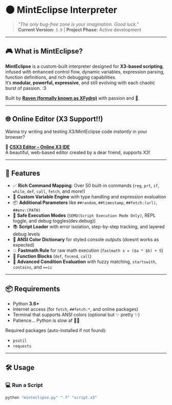 # 🌑 MintEclipse Interpreter

> *"The only bug-free zone is your imagination. Good luck."*  
> **Current Version:** `3.9` | **Project Phase:** Active development

---

## 🎮 What is MintEclipse?

**MintEclipse** is a custom-built interpreter designed for **X3-based scripting**, infused with enhanced control flow, dynamic variables, expression parsing, function definitions, and rich debugging capabilities.  
It’s **modular, powerful, expressive**, and still evolving with each chaotic burst of passion. :3

Built by **[Raven (formally known as XFydro)](https://x3documentation.neocities.org/developer)** with passion and 💖.

---

## 🌐 Online Editor (X3 Support!!)

Wanna try writing and testing X3/MintEclipse code *instantly* in your browser?

🧪 **[CSX3 Editor – Online X3 IDE](https://csx3-beta.netlify.app/)**  
A beautiful, web-based editor created by a dear friend, supports X3!

---

## 🧩 Features

- ✅ **Rich Command Mapping**: Over 50 built-in commands (`reg`, `prt`, `if`, `while`, `def`, `call`, `fetch`, and more!)
- 🔣 **Custom Variable Engine** with type handling and expression evaluation
- 📦 **Additional Parameters** like `##random`, `##timestamp`, `##fetch:(url)`, `##env:(PATH)`
- 🔐 **Safe Execution Modes** (`SEMO(Script Execution Mode Only)`, REPL toggle, and debug toggles(dev.debug))
- 📚 **Script Loader** with error isolation, step-by-step tracking, and layered debug levels
- 🎨 **ANSI Color Dictionary** for styled console outputs (doesnt works as expected)
- 💥 **Fastmath Rule** for raw math execution (`fastmath x = ($a * $b) + 5`)
- 📜 **Function Blocks** (`def`, `fncend`, `call`)
- 🧠 **Advanced Condition Evaluation** with fuzzy matching, `startswith`, `contains`, and `==ic`

---

## 📦 Requirements

- Python **3.6+**
- Internet access (for `fetch`, `##fetch:*`, and online packages)
- Terminal that supports ANSI colors (optional but ✨ pretty ✨)
- Patience... Python is slow af 🐌💤

Required packages (auto-installed if not found):
- `psutil`
- `requests`

---

## 🛠️ Usage

### 💻 Run a Script
```bash
python "minteclipse.py" "-f" "script.x3"
